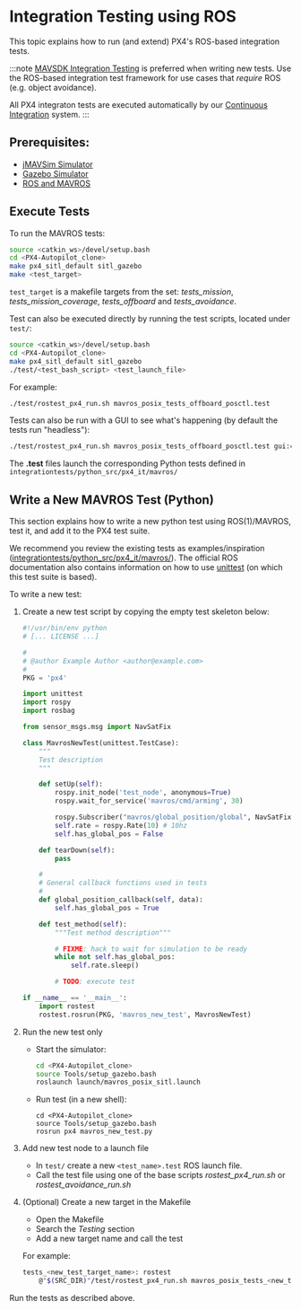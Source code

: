 # Integration Testing using ROS

This topic explains how to run (and extend) PX4's ROS-based integration tests.

:::note
[MAVSDK Integration Testing](../test_and_ci/integration_testing_mavsdk.md) is preferred when writing new tests. 
Use the ROS-based integration test framework for use cases that *require* ROS (e.g. object avoidance).

All PX4 integraton tests are executed automatically by our [Continuous Integration](../test_and_ci/continous_integration.md) system.
:::

## Prerequisites:

* [jMAVSim Simulator](../simulation/jmavsim.md)
* [Gazebo Simulator](../simulation/gazebo.md)
* [ROS and MAVROS](../simulation/ros_interface.md)

## Execute Tests

To run the MAVROS tests:

```sh
source <catkin_ws>/devel/setup.bash
cd <PX4-Autopilot_clone>
make px4_sitl_default sitl_gazebo
make <test_target>
```

`test_target` is a makefile targets from the set: *tests_mission*, *tests_mission_coverage*, *tests_offboard* and *tests_avoidance*.

Test can also be executed directly by running the test scripts, located under `test/`:
```sh
source <catkin_ws>/devel/setup.bash
cd <PX4-Autopilot_clone>
make px4_sitl_default sitl_gazebo
./test/<test_bash_script> <test_launch_file>
```

For example:
```sh
./test/rostest_px4_run.sh mavros_posix_tests_offboard_posctl.test
```

Tests can also be run with a GUI to see what's happening (by default the tests run "headless"):

```sh
./test/rostest_px4_run.sh mavros_posix_tests_offboard_posctl.test gui:=true headless:=false
```

The **.test** files launch the corresponding Python tests defined in `integrationtests/python_src/px4_it/mavros/`


## Write a New MAVROS Test (Python)

This section explains how to write a new python test using ROS(1)/MAVROS, test it, and add it to the PX4 test suite.

We recommend you review the existing tests as examples/inspiration ([integrationtests/python_src/px4_it/mavros/](https://github.com/PX4/PX4-Autopilot/tree/main/integrationtests/python_src/px4_it/mavros)).
The official ROS documentation also contains information on how to use [unittest](http://wiki.ros.org/unittest) (on which this test suite is based).

To write a new test:

1. Create a new test script by copying the empty test skeleton below:
	```python
	#!/usr/bin/env python
	# [... LICENSE ...]

	#
	# @author Example Author <author@example.com>
	#
	PKG = 'px4'

	import unittest
	import rospy
	import rosbag

	from sensor_msgs.msg import NavSatFix

	class MavrosNewTest(unittest.TestCase):
		"""
		Test description
		"""

		def setUp(self):
			rospy.init_node('test_node', anonymous=True)
			rospy.wait_for_service('mavros/cmd/arming', 30)

			rospy.Subscriber("mavros/global_position/global", NavSatFix, self.global_position_callback)
			self.rate = rospy.Rate(10) # 10hz
			self.has_global_pos = False

		def tearDown(self):
			pass

		#
		# General callback functions used in tests
		#
		def global_position_callback(self, data):
			self.has_global_pos = True

		def test_method(self):
			"""Test method description"""

			# FIXME: hack to wait for simulation to be ready
			while not self.has_global_pos:
				self.rate.sleep()

			# TODO: execute test

	if __name__ == '__main__':
		import rostest
		rostest.rosrun(PKG, 'mavros_new_test', MavrosNewTest)
	```

1. Run the new test only
   - Start the simulator:
		```sh
		cd <PX4-Autopilot_clone>
		source Tools/setup_gazebo.bash
		roslaunch launch/mavros_posix_sitl.launch
		```
	- Run test (in a new shell):
		```
		cd <PX4-Autopilot_clone>
		source Tools/setup_gazebo.bash
		rosrun px4 mavros_new_test.py
		```

1. Add new test node to a launch file

   - In `test/` create a new `<test_name>.test` ROS launch file.
   - Call the test file using one of the base scripts *rostest_px4_run.sh* or *rostest_avoidance_run.sh*

1. (Optional) Create a new target in the Makefile
   - Open the Makefile
   - Search the *Testing* section
   - Add a new target name and call the test

   For example:
	```sh
	tests_<new_test_target_name>: rostest
		@"$(SRC_DIR)"/test/rostest_px4_run.sh mavros_posix_tests_<new_test>.test
	```

Run the tests as described above.
